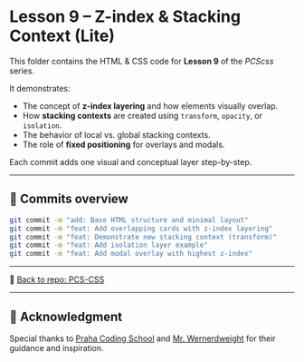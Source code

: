 # Lesson 9 – Z-index & Stacking Context (Lite)

This folder contains the HTML & CSS code for **Lesson 9** of the *PCScss* series.

It demonstrates:

* The concept of **z-index layering** and how elements visually overlap.
* How **stacking contexts** are created using `transform`, `opacity`, or `isolation`.
* The behavior of local vs. global stacking contexts.
* The role of **fixed positioning** for overlays and modals.

Each commit adds one visual and conceptual layer step-by-step.

---

## 📌 Commits overview

```bash
git commit -m "add: Base HTML structure and minimal layout"
git commit -m "feat: Add overlapping cards with z-index layering"
git commit -m "feat: Demonstrate new stacking context (transform)"
git commit -m "feat: Add isolation layer example"
git commit -m "feat: Add modal overlay with highest z-index"
```

---

📁 [Back to repo: PCS-CSS](https://github.com/TartsRGL/PCS-CSS)

---

## 🙏 Acknowledgment

Special thanks to [Praha Coding School](https://prahacoding.cz/) and [Mr. Wernerdweight](https://github.com/wernerdweight) for their guidance and inspiration.
